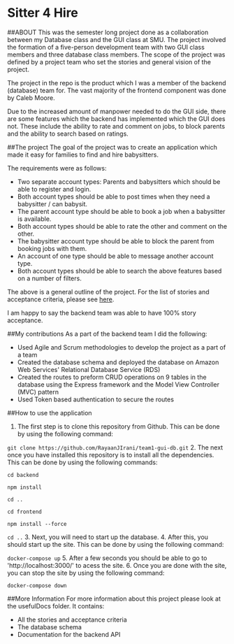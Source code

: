 # Sitter 4 Hire

##ABOUT
This was the semester long project done as a collaboration between my Database class and the GUI class at SMU.
The project involved the formation of a five-person development team with two GUI class members and three database class members. 
The scope of the project was defined by a project team who set the stories and general vision of the project. 

The project in the repo is the product which I was a member of the backend (database) team for. The vast majority of the frontend component was done by Caleb Moore. 

Due to the increased amount of manpower needed to do the GUI side, there are some features which the backend has implemented which the GUI does not. 
These include the ability to rate and comment on jobs, to block parents and the ability to search based on ratings. 

##The project
The goal of the project was to create an application which made it easy for families to find and hire babysitters.

The requirements were as follows:
- Two separate account types: Parents and babysitters which should be able to register and login.
- Both account types should be able to post times when they need a babysitter / can babysit.
- The parent account type should be able to book a job when a babysitter is available.
- Both account types should be able to rate the other and comment on the other.
- The babysitter account type should be able to block the parent from booking jobs with them.
- An account of one type should be able to message another account type.
- Both account types should be able to search the above features based on a number of filters.

The above is a general outline of the project. For the list of stories and acceptance criteria, please see [here](usefulDocs/userStoriesAndAcceptanceCriteria.xlsx).

I am happy to say the backend team was able to have 100% story acceptance.

##My contributions
As a part of the backend team I did the following:
- Used Agile and Scrum methodologies to develop the project as a part of a team
- Created the database schema and deployed the database on Amazon Web Services' Relational Database Service (RDS)
- Created the routes to preform CRUD operations on 9 tables in the database using the Express framework and the Model View Controller (MVC) pattern
- Used Token based authentication to secure the routes

##How to use the application
1. The first step is to clone this repository from Github. This can be done by using the following command:

```git clone https://github.com/RayaanJIrani/team1-gui-db.git```
2. The next once you have installed this repository is to install all the dependencies. This can be done by using the following commands:

```cd backend```

```npm install```

```cd ..```

```cd frontend```

```npm install --force```

```cd ..```
3. Next, you will need to start up the database.
4. After this, you should start up the site. This can be done by using the following command:

```docker-compose up```
5. After a few seconds you should be able to go to 'http://localhost:3000/' to acess the site.
6. Once you are done with the site, you can stop the site by using the following command:

```docker-compose down```

##More Information
For more information about this project please look at the usefulDocs folder.
It contains:
- All the stories and acceptance criteria
- The database schema
- Documentation for the backend API 
